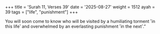 +++
title = 'Surah 11, Verses 39'
date = '2025-08-27'
weight = 1512
ayah = 39
tags = ["life", "punishment"]
+++

You will soon come to know who will be visited by a humiliating torment ˹in this life˺ and overwhelmed by an everlasting punishment ˹in the next˺.”